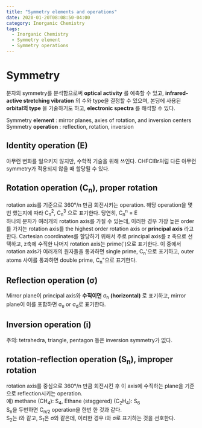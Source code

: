 ```yaml
---
title: "Symmetry elements and operations"
date: 2020-01-20T08:08:50-04:00
category: Inorganic Chemistry
tags:
  - Inorganic Chemistry
  - Symmetry element
  - Symmetry operations
---
```


# Symmetry
분자의 symmetry를 분석함으로써 __optical activity__ 를 예측할 수 있고, __infrared-active stretching vibration__ 의 수와 type을 결정할 수 있으며, 본딩에 사용된 __orbital의 type__ 을 기술하기도 하고, __electronic spectra__ 를 해석할 수 있다.  

Symmetry __element__ : mirror planes, axies of rotation, and inversion centers  
Symmetry __operation__ : reflection, rotation, inversion  

## Identity operation (E)
아무런 변화를 일으키지 않지만, 수학적 기술을 위해 쓰인다. CHFClBr처럼 다른 아무런 symmetry가 적용되지 않을 때 할당될 수 있다.

## Rotation operation (C<sub>n</sub>), proper rotation
rotation axis를 기준으로 360°/n 만큼 회전시키는 operation. 
해당 operation을 몇번 했는지에 따라 C<sub>n</sub><sup>2</sup>, C<sub>n</sub><sup>3</sup> 으로 표기한다. 당연히, C<sub>n</sub><sup>n</sup> = E  
하나의 분자가 여러개의 rotation axis를 가질 수 있는데, 이러한 경우 가장 높은 order를 가지는 rotation axis를 the highest order rotation axis or __principal axis__ 라고 한다. Cartesian coordinates를 할당하기 위해서 주로 principal axis를 z 축으로 선택하고, z축에 수직한 나머지 rotation axis는 prime(')으로 표기한다. 이 중에서 rotation axis가 여러개의 원자들을 통과하면 single prime, C<sub>n</sub>'으로 표기하고, outer atoms 사이를 통과하면 double prime,  C<sub>n</sub>"으로 표기한다.  

## Reflection operation (σ)
Mirror plane이 principal axis와 __수직이면__ σ<sub>h</sub> __(horizontal)__ 로 표기하고, mirror plane이 이를 포함하면 σ<sub>υ</sub> or σ<sub>d</sub>로 표기한다.

## Inversion operation (i)
주의: tetrahedra, triangle, pentagon 등은 inversion symmetry가 없다.

## rotation-reflection operation (S<sub>n</sub>), improper rotation
rotation axis를 중심으로 360°/n 만큼 회전시킨 후 이 axis에 수직하는 plane을 기준으로 reflection시키는 operation.  
예) methane (CH<sub>4</sub>): S<sub>4</sub>, Ethane (staggered) (C<sub>2</sub>H<sub>4</sub>): S<sub>6</sub>  
S<sub>n</sub>을 두번하면 C<sub>n/2</sub> operation을 한번 한 것과 같다.  
S<sub>2</sub>는 i와 같고, S<sub>1</sub>은 σ와 같은데, 이러한 경우 i와 σ로 표기하는 것을 선호한다.  
